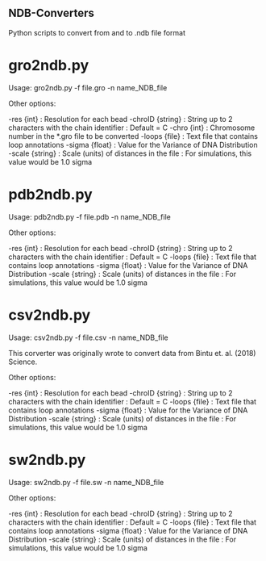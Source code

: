 ## NDB-Converters
 Python scripts to convert from and to .ndb file format

# gro2ndb.py

Usage: gro2ndb.py -f file.gro -n name_NDB_file

Other options:

-res {int}          : Resolution for each bead
-chroID {string}    : String up to 2 characters with the chain identifier 
                    : Default = C
-chro {int}         : Chromosome number in the *.gro file to be converted
-loops {file}       : Text file that contains loop annotations
-sigma {float}      : Value for the Variance of DNA Distribution
-scale {string}     : Scale (units) of distances in the file
                    : For simulations, this value would be 1.0 sigma

# pdb2ndb.py

Usage: pdb2ndb.py -f file.pdb -n name_NDB_file

Other options:

-res {int}          : Resolution for each bead
-chroID {string}    : String up to 2 characters with the chain identifier 
                    : Default = C
-loops {file}       : Text file that contains loop annotations
-sigma {float}      : Value for the Variance of DNA Distribution
-scale {string}     : Scale (units) of distances in the file
                    : For simulations, this value would be 1.0 sigma

# csv2ndb.py

Usage: csv2ndb.py -f file.csv -n name_NDB_file

This corverter was originally wrote to convert data from Bintu et. al. (2018) Science.

Other options:

-res {int}          : Resolution for each bead
-chroID {string}    : String up to 2 characters with the chain identifier 
                    : Default = C
-loops {file}       : Text file that contains loop annotations
-sigma {float}      : Value for the Variance of DNA Distribution
-scale {string}     : Scale (units) of distances in the file
                    : For simulations, this value would be 1.0 sigma

# sw2ndb.py

Usage: sw2ndb.py -f file.sw -n name_NDB_file

Other options:

-res {int}          : Resolution for each bead
-chroID {string}    : String up to 2 characters with the chain identifier 
                    : Default = C
-loops {file}       : Text file that contains loop annotations
-sigma {float}      : Value for the Variance of DNA Distribution
-scale {string}     : Scale (units) of distances in the file
                    : For simulations, this value would be 1.0 sigma

